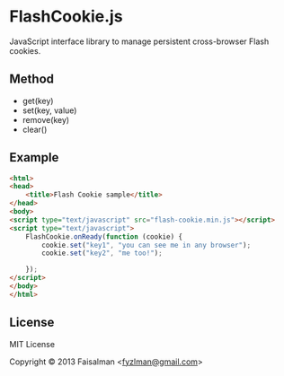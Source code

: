 # FlashCookie.js

JavaScript interface library to manage persistent cross-browser Flash cookies.

## Method

* get(key)
* set(key, value)
* remove(key)
* clear()

## Example

```html
<html>
<head>
    <title>Flash Cookie sample</title>
</head>
<body>
<script type="text/javascript" src="flash-cookie.min.js"></script>
<script type="text/javascript">
    FlashCookie.onReady(function (cookie) {
        cookie.set("key1", "you can see me in any browser");
        cookie.set("key2", "me too!");

    });
</script>
</body>
</html>
```

## License

MIT License

Copyright © 2013 Faisalman <<fyzlman@gmail.com>>